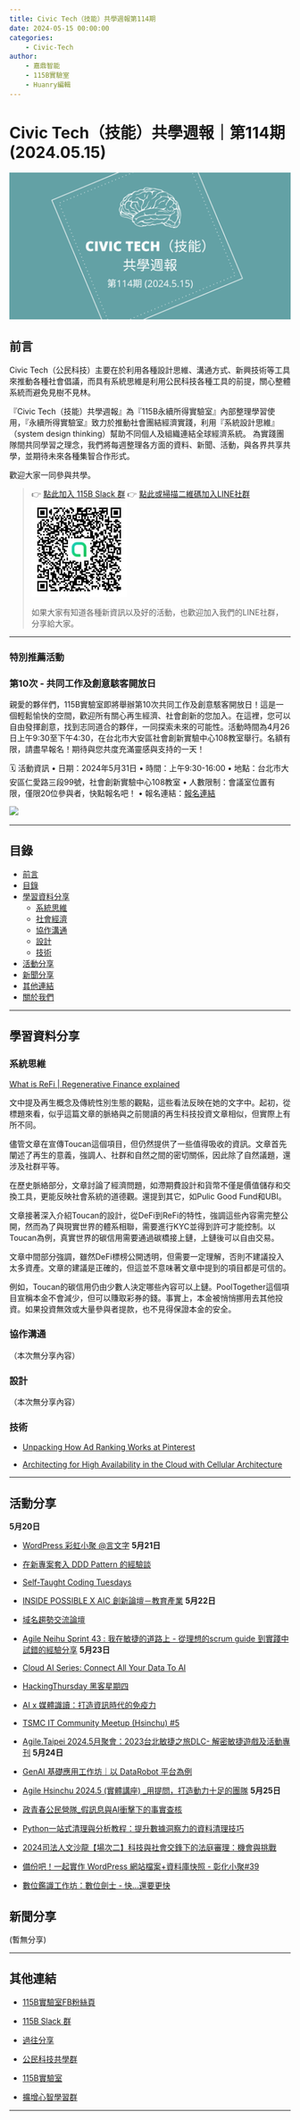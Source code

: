 ```yaml
---
title: Civic Tech（技能）共學週報第114期
date: 2024-05-15 00:00:00
categories:
	- Civic-Tech
author:
	- 嘉鼎智能
	- 115B實驗室
	- Huanry編輯
---
```

# Civic Tech（技能）共學週報｜第114期 (2024.05.15)

![Civic-Tech-113](/img/ct/114.png)

## 前言

Civic Tech（公民科技）主要在於利用各種設計思維、溝通方式、新興技術等工具來推動各種社會倡議，而具有系統思維是利用公民科技各種工具的前提，關心整體系統而避免見樹不見林。

『Civic Tech（技能）共學週報』為『115B永續所得實驗室』內部整理學習使用，『永續所得實驗室』致力於推動社會團結經濟實踐，利用『系統設計思維』（system design thinking）幫助不同個人及組織連結全球經濟系統。
為實踐團隊間共同學習之理念，我們將每週整理各方面的資料、新聞、活動，與各界共享共學，並期待未來各種集智合作形式。

歡迎大家一同參與共學。

>👉  [點此加入 115B Slack 群](https://bit.ly/Slack115b)
>👉  [點此或掃描二維碼加入LINE社群](https://line.me/ti/g2/Dj4AkbdDsY6o4D_CdDUB6Q)
>[![公民科技共學群](/img/產品共學群.jpg)](https://line.me/ti/g2/Dj4AkbdDsY6o4D_CdDUB6Q)
>
>如果大家有知道各種新資訊以及好的活動，也歡迎加入我們的LINE社群，分享給大家。

---
### 特別推薦活動

### 第10次 - 共同工作及創意駭客開放日

親愛的夥伴們，115B實驗室即將舉辦第10次共同工作及創意駭客開放日！這是一個輕鬆愉快的空間，歡迎所有關心再生經濟、社會創新的您加入。在這裡，您可以自由發揮創意，找到志同道合的夥伴，一同探索未來的可能性。活動時間為4月26日上午9:30至下午4:30，在台北市大安區社會創新實驗中心108教室舉行。名額有限，請盡早報名！期待與您共度充滿靈感與支持的一天！


🗓 活動資訊
• 日期：2024年5月31日
• 時間：上午9:30-16:00
• 地點：台北市大安區仁愛路三段99號，社會創新實驗中心108教室
• 人數限制：會議室位置有限，僅限20位參與者，快點報名吧！
• 報名連結：[報名連結](https://www.accupass.com/event/2404290705022052071196)

[![](https://static.accupass.com/eventbanner/2404290709301040746221.jpg)](https://www.accupass.com/event/2404290705022052071196)

---
## 目錄
- [前言](#前言)
- [目錄](#目錄)
- [學習資料分享](#學習資料分享)
	- [系統思維](#系統思維)
	- [社會經濟](#社會經濟)
	- [協作溝通](#協作溝通)
	- [設計](#設計)
	- [技術](#技術)
- [活動分享](#活動分享)
- [新聞分享](#新聞分享)
- [其他連結](#其他連結)
- [關於我們](#關於我們)

---
## 學習資料分享
### 系統思維

[What is ReFi | Regenerative Finance explained](https://blog.toucan.earth/what-is-refi-regenerative-finance/)

文中提及再生概念及傳統性別生態的觀點，這些看法反映在她的文字中。起初，從標題來看，似乎這篇文章的脈絡與之前閱讀的再生科技投資文章相似，但實際上有所不同。

儘管文章在宣傳Toucan這個項目，但仍然提供了一些值得吸收的資訊。文章首先闡述了再生的意義，強調人、社群和自然之間的密切關係，因此除了自然議題，還涉及社群平等。

在歷史脈絡部分，文章討論了經濟問題，如滯期費設計和貨幣不僅是價值儲存和交換工具，更能反映社會系統的道德觀。還提到其它，如Pulic Good Fund和UBI。

文章接著深入介紹Toucan的設計，從DeFi到ReFi的特性，強調這些內容需完整公開，然而為了與現實世界的體系相聯，需要進行KYC並得到許可才能控制。以Toucan為例，真實世界的碳信用需要通過碳橋接上鏈，上鏈後可以自由交易。

文章中間部分強調，雖然DeFi標榜公開透明，但需要一定理解，否則不建議投入太多資產。文章的建議是正確的，但這並不意味著文章中提到的項目都是可信的。

例如，Toucan的碳信用仍由少數人決定哪些內容可以上鏈。PoolTogether這個項目宣稱本金不會減少，但可以賺取彩券的錢。事實上，本金被悄悄挪用去其他投資。如果投資無效或大量參與者提款，也不見得保證本金的安全。

### 協作溝通

（本次無分享內容）

### 設計

（本次無分享內容）

### 技術

- [Unpacking How Ad Ranking Works at Pinterest](https://www.infoq.com/articles/pinterest-ad-ranking-ai/)

- [Architecting for High Availability in the Cloud with Cellular Architecture](https://www.infoq.com/articles/high-availability-in-the-cloud-with-cellular-architecture/)

---
## 活動分享

**5月20日**
- [WordPress 彩虹小聚 @言文字](https://www.meetup.com/taipei-wordpress/events/300921338/)
**5月21日**
- [在新專案套入 DDD Pattern 的經驗談](https://www.accupass.com/event/2404220605243002115670)

- [Self-Taught Coding Tuesdays](https://www.eventbrite.com/e/self-taught-coding-tuesdays-tickets-794193693717)

- [INSIDE POSSIBLE X AIC 創新論壇－教育產業](https://tnlmediagene.kktix.cc/events/2024gaieducation)
**5月22日**
- [域名趨勢交流論壇](https://www.accupass.com/event/2403290454502039249378)

- [Agile Neihu Sprint 43 : 我在敏捷的道路上 - 從理想的scrum guide 到實踐中試錯的經驗分享](https://agileneihu.kktix.cc/events/iamonagileroad)
**5月23日**
- [Cloud AI Series: Connect All Your Data To AI](https://www.accupass.com/event/2404260630279718070060)

- [HackingThursday 黑客星期四](https://www.meetup.com/hackingthursday/events/300800465/)

- [AI x 媒體識讀：打造資訊時代的免疫力](https://tnlmediagene.kktix.cc/events/2024gaiworkshop)

- [TSMC IT Community Meetup (Hsinchu) #5](https://tsmcitcommunitymeetup.kktix.cc/events/tsmc-it-meetup-hsinchu-05)

- [Agile.Taipei 2024.5月聚會：2023台北敏捷之旅DLC- 解密敏捷遊戲及活動專刊](https://agilecommtw.kktix.cc/events/att2023dlc)
**5月24日**
- [GenAI 基礎應用工作坊｜以 DataRobot 平台為例](https://www.accupass.com/event/2405100310401252421415)

- [Agile Hsinchu 2024.5 (實體講座) _用提問，打造動力十足的團隊](https://agilecommhc.kktix.cc/events/20240524)
**5月25日**
- [政青春公民營隊_假訊息與AI衝擊下的事實查核](https://www.accupass.com/event/2405020638021464915113)

- [Python一站式清理與分析教程：提升數據洞察力的資料清理技巧](https://www.accupass.com/event/2404221701273735580720)

- [2024司法人文沙龍【場次二】科技與社會交鋒下的法庭審理：機會與挑戰](https://www.accupass.com/event/2405060649201206363065)

- [備份吧！一起實作 WordPress 網站檔案+資料庫快照 - 彰化小聚#39](https://www.meetup.com/changhua-wordpress-meetup-group/events/300981335/)

- [數位鑑識工作坊：數位劍士 - 快...還要更快](https://hackersir.kktix.cc/events/forensics-240525)

## 新聞分享

(暫無分享)

---
## 其他連結

- [115B實驗室FB粉絲頁](https://www.facebook.com/%E6%B0%B8%E7%BA%8C%E6%89%80%E5%BE%97%E5%AF%A6%E9%A9%97%E5%AE%A4-102916798609139)

- [115B Slack 群](https://bit.ly/Slack115b)

- [過往分享](/categories/Civic-Tech)

- [公民科技共學群](https://line.me/ti/g2/Dj4AkbdDsY6o4D_CdDUB6Q?utm_source=invitation&utm_medium=link_copy&utm_campaign=default)

- [115B實驗室](https://line.me/ti/g2/asPFU-0w4o9MIRSBdb4gtg?utm_source=invitation&utm_medium=link_copy&utm_campaign=default)

- [擴增心智學習群](https://line.me/ti/g2/asPFU-0w4o9MIRSBdb4gtg?utm_source=invitation&utm_medium=link_copy&utm_campaign=default)

---